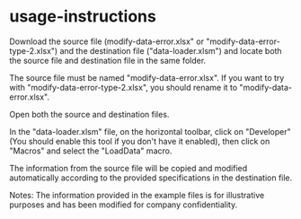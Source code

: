 # usage-instructions

Download the source file (modify-data-error.xlsx" or "modify-data-error-type-2.xlsx") and the destination file ("data-loader.xlsm") and locate both the source file and destination file in the same folder.

The source file must be named "modify-data-error.xlsx". If you want to try with "modify-data-error-type-2.xlsx", you should rename it to "modify-data-error.xlsx".

Open both the source and destination files.

In the "data-loader.xlsm" file, on the horizontal toolbar, click on "Developer" (You should enable this tool if you don't have it enabled), then click on "Macros" and select the "LoadData" macro.

The information from the source file will be copied and modified automatically according to the provided specifications in the destination file.

Notes: The information provided in the example files is for illustrative purposes and has been modified for company confidentiality.
